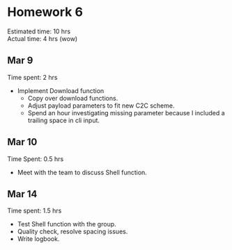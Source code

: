 # Homework 6

Estimated time: 10 hrs  
Actual time: 4 hrs (wow)

## Mar 9

Time spent: 2 hrs
- Implement Download function
    - Copy over download functions.
    - Adjust payload parameters to fit new C2C scheme.
    - Spend an hour investigating missing parameter because I included a trailing space in cli input.

## Mar 10
Time Spent: 0.5 hrs
- Meet with the team to discuss Shell function.

## Mar 14

Time spent: 1.5 hrs
- Test Shell function with the group.
- Quality check, resolve spacing issues.
- Write logbook.
